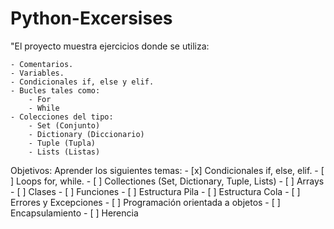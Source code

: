﻿# Python-Excersises

"El proyecto muestra ejercicios donde se utiliza:
    
    - Comentarios.
    - Variables.
    - Condicionales if, else y elif.
    - Bucles tales como:
        - For
        - While
    - Colecciones del tipo:
        - Set (Conjunto)
        - Dictionary (Diccionario)
        - Tuple (Tupla)
        - Lists (Listas)

Objetivos: Aprender los siguientes temas:
    - [x] Condicionales if, else, elif.
    - [ ] Loops for, while.
    - [ ] Collectiones (Set, Dictionary, Tuple, Lists)
    - [ ] Arrays
    - [ ] Clases 
    - [ ] Funciones
    - [ ] Estructura Pila
    - [ ] Estructura Cola
    - [ ] Errores y Excepciones
    - [ ] Programación orientada a objetos
        - [ ] Encapsulamiento
        - [ ] Herencia
